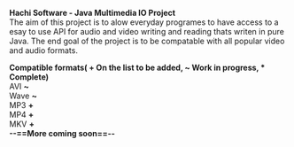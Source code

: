 <strong>Hachi Software - Java Multimedia IO Project</strong><br/>
The aim of this project is to alow everyday programes to have access to a esay to use API for audio and video writing and reading thats writen in pure Java. The end goal of the project is to be compatable with all popular video and audio formats.

<strong>Compatible formats( + On the list to be added, ~ Work in progress, * Complete)</strong>
<br/>AVI <strong>~</strong>
<br/>Wave <strong>~</strong>
<br/>MP3 <strong>+</strong>
<br/>MP4 <strong>+</strong>
<br/>MKV <strong>+</strong>
<br/><strong>--==More coming soon==--</strong>